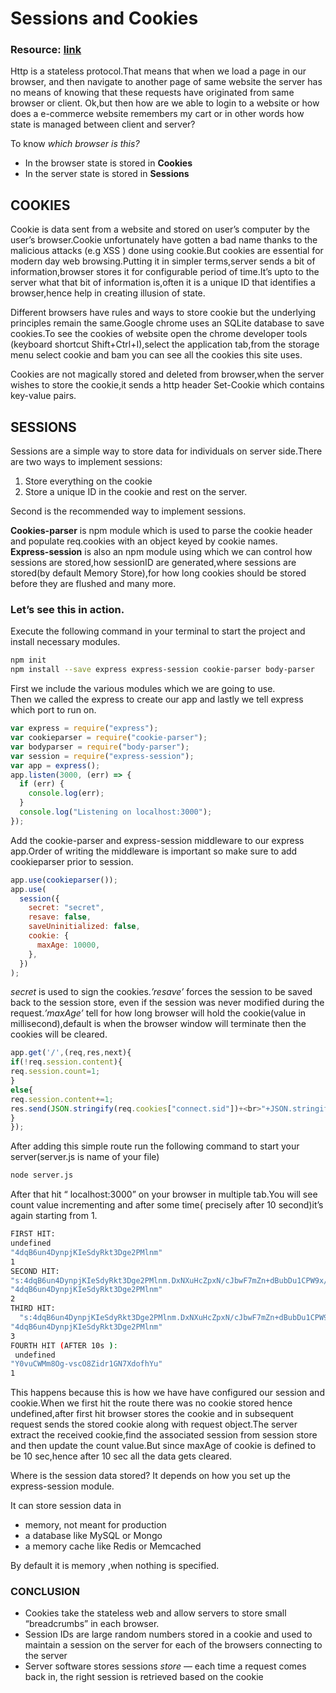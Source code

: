 # Sessions and Cookies

### Resource: [link](https://www.geeksforgeeks.org/http-cookies-in-node-js/#:~:text=values%20in%20JavaScript-,HTTP%20Cookies%20in%20Node.,features%20in%20your%20web%20app.)

Http is a stateless protocol.That means that when we load a page in our browser, and then navigate to another page of same website the server has no means of knowing that these requests have originated from same browser or client.
Ok,but then how are we able to login to a website or how does a e-commerce website remembers my cart or in other words how state is managed between client and server?<br />

To know _which browser is this?_

- In the browser state is stored in **Cookies**
- In the server state is stored in **Sessions**

## COOKIES

Cookie is data sent from a website and stored on user’s computer by the user’s browser.Cookie unfortunately have gotten a bad name thanks to the malicious attacks (e.g XSS ) done using cookie.But cookies are essential for modern day web browsing.Putting it in simpler terms,server sends a bit of information,browser stores it for configurable period of time.It’s upto to the server what that bit of information is,often it is a unique ID that identifies a browser,hence help in creating illusion of state.

Different browsers have rules and ways to store cookie but the underlying principles remain the same.Google chrome uses an SQLite database to save cookies.To see the cookies of website open the chrome developer tools (keyboard shortcut Shift+Ctrl+I),select the application tab,from the storage menu select cookie and bam you can see all the cookies this site uses.

Cookies are not magically stored and deleted from browser,when the server wishes to store the cookie,it sends a http header Set-Cookie which contains key-value pairs.

## SESSIONS

Sessions are a simple way to store data for individuals on server side.There are two ways to implement sessions:

1. Store everything on the cookie
2. Store a unique ID in the cookie and rest on the server.

Second is the recommended way to implement sessions.

**Cookies-parser** is npm module which is used to parse the cookie header and populate req.cookies with an object keyed by cookie names.<br />
**Express-session** is also an npm module using which we can control how sessions are stored,how sessionID are generated,where sessions are stored(by default Memory Store),for how long cookies should be stored before they are flushed and many more.<br />

### Let’s see this in action.

Execute the following command in your terminal to start the project and install necessary modules.

```sh
npm init
npm install --save express express-session cookie-parser body-parser
```

First we include the various modules which we are going to use.<br />
Then we called the express to create our app and lastly we tell express which port to run on.

```javascript
var express = require("express");
var cookieparser = require("cookie-parser");
var bodyparser = require("body-parser");
var session = require("express-session");
var app = express();
app.listen(3000, (err) => {
  if (err) {
    console.log(err);
  }
  console.log("Listening on localhost:3000");
});
```

Add the cookie-parser and express-session middleware to our express app.Order of writing the middleware is important so make sure to add cookieparser prior to session.

```javascript
app.use(cookieparser());
app.use(
  session({
    secret: "secret",
    resave: false,
    saveUninitialized: false,
    cookie: {
      maxAge: 10000,
    },
  })
);
```

_secret_ is used to sign the cookies._’resave’_ forces the session to be saved back to the session store, even if the session was never modified during the request._’maxAge’_ tell for how long browser will hold the cookie(value in millisecond),default is when the browser window will terminate then the cookies will be cleared.

```javascript
app.get('/',(req,res,next){
if(!req.session.content){
req.session.count=1;
}
else{
req.session.content+=1;
res.send(JSON.stringify(req.cookies["connect.sid"])+<br>"+JSON.stringify(req.sessionID)+"<br>"+JSON.stringify(req.session.count));
}
});
```

After adding this simple route run the following command to start your server(server.js is name of your file)

```sh
node server.js
```

After that hit “ localhost:3000” on your browser in multiple tab.You will see count value incrementing and after some time( precisely after 10 second)it’s again starting from 1.

```sh
FIRST HIT:
undefined
"4dqB6un4DynpjKIeSdyRkt3Dge2PMlnm"
1
SECOND HIT:
"s:4dqB6un4DynpjKIeSdyRkt3Dge2PMlnm.DxNXuHcZpxN/cJbwF7mZn+dBubDu1CPW9x/a/13s2Eg"
"4dqB6un4DynpjKIeSdyRkt3Dge2PMlnm"
2
THIRD HIT:
  "s:4dqB6un4DynpjKIeSdyRkt3Dge2PMlnm.DxNXuHcZpxN/cJbwF7mZn+dBubDu1CPW9x/a/13s2Eg"
"4dqB6un4DynpjKIeSdyRkt3Dge2PMlnm"
3
FOURTH HIT (AFTER 10s ):
 undefined
"Y0vuCWMm8Og-vscO8Zidr1GN7XdofhYu"
1
```

This happens because this is how we have have configured our session and cookie.When we first hit the route there was no cookie stored hence undefined,after first hit browser stores the cookie and in subsequent request sends the stored cookie along with request object.The server extract the received cookie,find the associated session from session store and then update the count value.But since maxAge of cookie is defined to be 10 sec,hence after 10 sec all the data gets cleared.

Where is the session data stored? It depends on how you set up the express-session module.

It can store session data in

- memory, not meant for production
- a database like MySQL or Mongo
- a memory cache like Redis or Memcached

By default it is memory ,when nothing is specified.

### CONCLUSION

- Cookies take the stateless web and allow servers to store small “breadcrumbs” in each browser.
- Session IDs are large random numbers stored in a cookie and used to maintain a session on the server for each of the browsers connecting to the server
- Server software stores sessions _store_ — each time a request comes back in, the right session is retrieved based on the cookie
